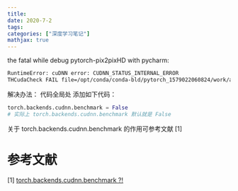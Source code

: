 ```yaml
---
title: 
date: 2020-7-2
tags:
categories: ["深度学习笔记"]
mathjax: true
---
```


the fatal while debug pytorch-pix2pixHD with pycharm:

```bash
RuntimeError: cuDNN error: CUDNN_STATUS_INTERNAL_ERROR
THCudaCheck FAIL file=/opt/conda/conda-bld/pytorch_1579022060824/work/aten/src/THC/THCCachingHostAllocator.cpp line=278 error=700 : an illegal memory access was encountered
```

解决办法：
代码全局处 添加如下代码：
```python
torch.backends.cudnn.benchmark = False
# 实际上 torch.backends.cudnn.benchmark 默认就是 False
```

关于 torch.backends.cudnn.benchmark 的作用可参考文献 [1]






# 参考文献
[1] [torch.backends.cudnn.benchmark ?!](https://zhuanlan.zhihu.com/p/73711222)



